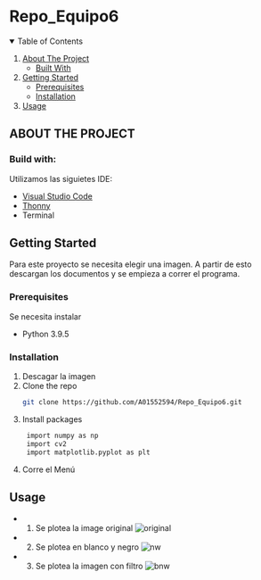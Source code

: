 # Repo_Equipo6

<!-- TABLE OF CONTENTS -->
<details open="open">
  <summary>Table of Contents</summary>
  <ol>
    <li>
      <a href="#about-the-project">About The Project</a>
      <ul>
        <li><a href="#built-with">Built With</a></li>
      </ul>
    </li>
    <li>
      <a href="#getting-started">Getting Started</a>
      <ul>
        <li><a href="#prerequisites">Prerequisites</a></li>
        <li><a href="#installation">Installation</a></li>
      </ul>
    </li>
    <li><a href="#usage">Usage</a></li>
    
  </ol>
</details>

<!-- ABOUT THE PROJECT -->
## ABOUT THE PROJECT
### Build with:
Utilizamos las siguietes IDE:

* [Visual Studio Code](https://code.visualstudio.com/)
* [Thonny ](https://thonny.org/)
* Terminal

<!-- GETTING STARTED -->
## Getting Started

Para este proyecto se necesita elegir una imagen. A partir de esto descargan los documentos y se empieza a correr el programa.

### Prerequisites

Se necesita instalar 
* Python 3.9.5 

### Installation

1. Descagar la imagen
2. Clone the repo
   ```sh
   git clone https://github.com/A01552594/Repo_Equipo6.git
   ```
3. Install packages
   ```sh
    import numpy as np
    import cv2
    import matplotlib.pyplot as plt
   ```
4. Corre el Menú 



<!-- USAGE EXAMPLES -->
## Usage
* 1.  Se plotea la image original
![original](https://user-images.githubusercontent.com/73914621/117377950-0c549b00-ae9a-11eb-8096-e085418fc2be.png)

* 2. Se plotea en blanco y negro
![nw](https://user-images.githubusercontent.com/73914621/117377943-08c11400-ae9a-11eb-9396-298ea4a0b375.png)

* 3. Se plotea la imagen con filtro
![bnw](https://user-images.githubusercontent.com/73914621/117377924-0363c980-ae9a-11eb-93b7-18365e88d0e7.png)




